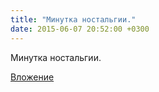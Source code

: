 ```yaml
---
title: "Минутка ностальгии."
date: 2015-06-07 20:52:00 +0300
---
```


Минутка ностальгии.

[Вложение](https://vk.com/video41076938_170957852)
